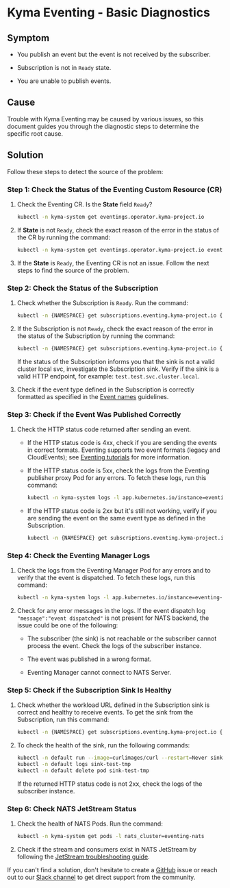 # Kyma Eventing - Basic Diagnostics

## Symptom

- You publish an event but the event is not received by the subscriber.

- Subscription is not in `Ready` state.

- You are unable to publish events.

## Cause

Trouble with Kyma Eventing may be caused by various issues, so this document guides you through the diagnostic steps to determine the specific root cause.

## Solution

Follow these steps to detect the source of the problem:

### Step 1: Check the Status of the Eventing Custom Resource (CR)

1. Check the Eventing CR. Is the **State** field `Ready`?

    ```bash
    kubectl -n kyma-system get eventings.operator.kyma-project.io
    ```

2. If **State** is not `Ready`, check the exact reason of the error in the status of the CR by running the command:

    ```bash
    kubectl -n kyma-system get eventings.operator.kyma-project.io eventing -o yaml
    ```

3. If the **State** is `Ready`, the Eventing CR is not an issue. Follow the next steps to find the source of the problem.

### Step 2: Check the Status of the Subscription

1. Check whether the Subscription is `Ready`. Run the command:

    ```bash
    kubectl -n {NAMESPACE} get subscriptions.eventing.kyma-project.io {NAME}
    ```

2. If the Subscription is not `Ready`, check the exact reason of the error in the status of the Subscription by running the command:

    ```bash
    kubectl -n {NAMESPACE} get subscriptions.eventing.kyma-project.io {NAME} -o yaml
    ```

    If the status of the Subscription informs you that the sink is not a valid cluster local svc, investigate the Subscription sink. Verify if the sink is a valid HTTP endpoint, for example: `test.test.svc.cluster.local`.

3. Check if the event type defined in the Subscription is correctly formatted as specified in the [Event names](../evnt-event-names.md) guidelines.

### Step 3: Check if the Event Was Published Correctly

1. Check the HTTP status code returned after sending an event.

   - If the HTTP status code is 4xx, check if you are sending the events in correct formats. Eventing supports two event formats (legacy and CloudEvents); see [Eventing tutorials](../tutorials/evnt-01-prerequisites.md) for more information.
   - If the HTTP status code is 5xx, check the logs from the Eventing publisher proxy Pod for any errors. To fetch these logs, run this command:

      ```bash
      kubectl -n kyma-system logs -l app.kubernetes.io/instance=eventing,app.kubernetes.io/name=eventing-publisher-proxy
      ```

   - If the HTTP status code is 2xx but it's still not working, verify if you are sending the event on the same event type as defined in the Subscription.

      ```bash
      kubectl -n {NAMESPACE} get subscriptions.eventing.kyma-project.io {NAME} -o jsonpath='{.spec.filter.filters}'
      ```

### Step 4: Check the Eventing Manager Logs

1. Check the logs from the Eventing Manager Pod for any errors and to verify that the event is dispatched.
   To fetch these logs, run this command:

    ```bash
    kubectl -n kyma-system logs -l app.kubernetes.io/instance=eventing-manager,app.kubernetes.io/name=eventing-manager
    ```

2. Check for any error messages in the logs. If the event dispatch log `"message":"event dispatched"` is not present for NATS backend, the issue could be one of the following:

   - The subscriber (the sink) is not reachable or the subscriber cannot process the event. Check the logs of the subscriber instance.

   - The event was published in a wrong format.

   - Eventing Manager cannot connect to NATS Server.

### Step 5: Check if the Subscription Sink Is Healthy

1. Check whether the workload URL defined in the Subscription sink is correct and healthy to receive events. To get the sink from the Subscription, run this command:

    ```bash
    kubectl -n {NAMESPACE} get subscriptions.eventing.kyma-project.io {NAME} -o jsonpath='{.spec.sink}'
    ```

2. To check the health of the sink, run the following commands:

    ```bash
    kubectl -n default run --image=curlimages/curl --restart=Never sink-test-tmp -- curl --head {SINK_URL}
    kubectl -n default logs sink-test-tmp 
    kubectl -n default delete pod sink-test-tmp
    ```

    If the returned HTTP status code is not 2xx, check the logs of the subscriber instance.

### Step 6: Check NATS JetStream Status

1. Check the health of NATS Pods. Run the command:

    ```bash
    kubectl -n kyma-system get pods -l nats_cluster=eventing-nats
    ```

2. Check if the stream and consumers exist in NATS JetStream by following the [JetStream troubleshooting guide](evnt-02-jetstream-troubleshooting.md).

If you can't find a solution, don't hesitate to create a [GitHub](https://github.com/kyma-project/kyma/issues) issue or reach out to our [Slack channel](https://kyma-community.slack.com/) to get direct support from the community.

